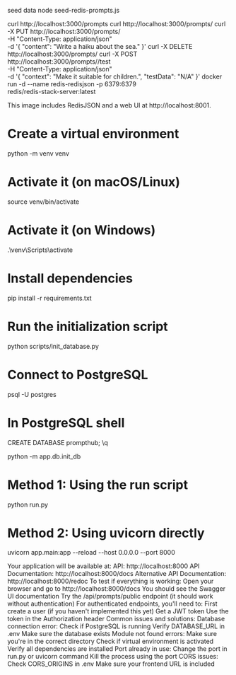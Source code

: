 seed data 
node seed-redis-prompts.js

curl http://localhost:3000/prompts
curl http://localhost:3000/prompts/<promptId>
curl -X PUT http://localhost:3000/prompts/<promptId> \
  -H "Content-Type: application/json" \
  -d '{
    "content": "Write a haiku about the sea."
  }'
curl -X DELETE http://localhost:3000/prompts/<promptId>
curl -X POST http://localhost:3000/prompts/<promptId>/test \
  -H "Content-Type: application/json" \
  -d '{
    "context": "Make it suitable for children.",
    "testData": "N/A"
  }'
docker run -d --name redis-redisjson -p 6379:6379 \
  redis/redis-stack-server:latest

  This image includes RedisJSON and a web UI at http://localhost:8001.

# Create a virtual environment
python -m venv venv

# Activate it (on macOS/Linux)
source venv/bin/activate

# Activate it (on Windows)
.\venv\Scripts\activate

# Install dependencies
pip install -r requirements.txt

# Run the initialization script
python scripts/init_database.py

# Connect to PostgreSQL
psql -U postgres

# In PostgreSQL shell
CREATE DATABASE prompthub;
\q

python -m app.db.init_db

# Method 1: Using the run script
python run.py

# Method 2: Using uvicorn directly
uvicorn app.main:app --reload --host 0.0.0.0 --port 8000

Your application will be available at:
API: http://localhost:8000
API Documentation: http://localhost:8000/docs
Alternative API Documentation: http://localhost:8000/redoc
To test if everything is working:
Open your browser and go to http://localhost:8000/docs
You should see the Swagger UI documentation
Try the /api/prompts/public endpoint (it should work without authentication)
For authenticated endpoints, you'll need to:
First create a user (if you haven't implemented this yet)
Get a JWT token
Use the token in the Authorization header
Common issues and solutions:
Database connection error:
Check if PostgreSQL is running
Verify DATABASE_URL in .env
Make sure the database exists
Module not found errors:
Make sure you're in the correct directory
Check if virtual environment is activated
Verify all dependencies are installed
Port already in use:
Change the port in run.py or uvicorn command
Kill the process using the port
CORS issues:
Check CORS_ORIGINS in .env
Make sure your frontend URL is included



  
